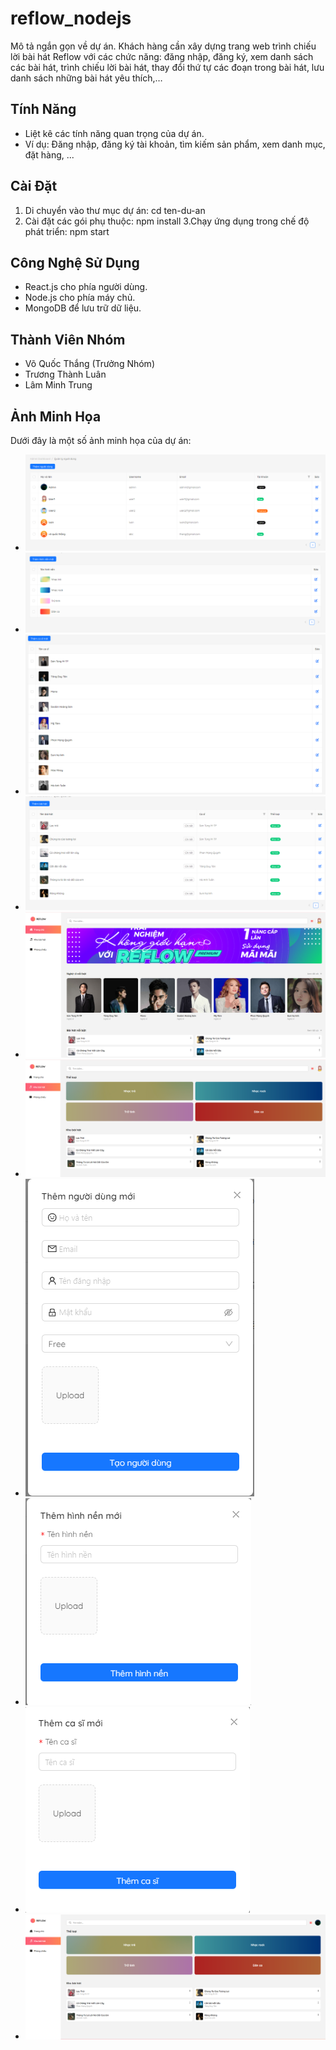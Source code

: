 # reflow_nodejs

Mô tả ngắn gọn về dự án.
Khách hàng cần xây dựng trang web trình chiếu lời bài hát Reflow với các chức năng: đăng nhập, đăng ký, xem danh sách các bài hát, trình chiếu lời bài hát, thay đổi thứ tự các đoạn trong bài hát, lưu danh sách những bài hát yêu thích,…

## Tính Năng

- Liệt kê các tính năng quan trọng của dự án.
- Ví dụ: Đăng nhập, đăng ký tài khoản, tìm kiếm sản phẩm, xem danh mục, đặt hàng, ...

## Cài Đặt

1. Di chuyển vào thư mục dự án:
  cd ten-du-an
2. Cài đặt các gói phụ thuộc:
  npm install
3.Chạy ứng dụng trong chế độ phát triển:
  npm start
## Công Nghệ Sử Dụng

- React.js cho phía người dùng.
- Node.js cho phía máy chủ.
- MongoDB để lưu trữ dữ liệu.

## Thành Viên Nhóm

- Võ Quốc Thắng (Trưởng Nhóm)
- Trương Thành Luân
- Lâm Minh Trung

## Ảnh Minh Họa

Dưới đây là một số ảnh minh họa của dự án:

- ![Ảnh minh họa 1](images/1.png)
- ![Ảnh minh họa 2](images/2.png)
- ![Ảnh minh họa 3](images/3.png)
- ![Ảnh minh họa 4](images/4.png)
- ![Ảnh minh họa 6](images/6.png)
- ![Ảnh minh họa 7](images/7.png)
- ![Ảnh minh họa 8](images/8.png)
- ![Ảnh minh họa 9](images/9.png)
- ![Ảnh minh họa 10](images/10.png)
- ![Ảnh minh họa 11](images/11.png)







